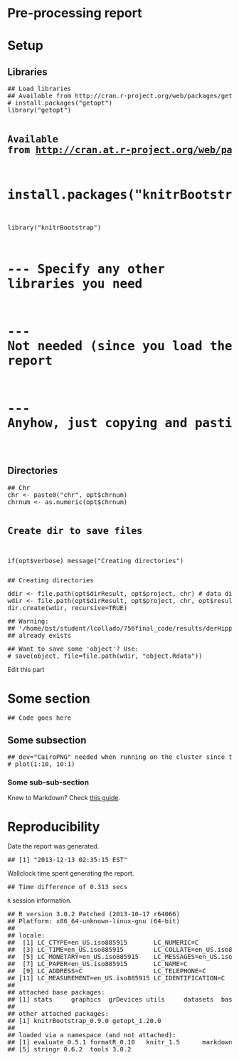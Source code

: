 Pre-processing report
=====================

# Setup

## Libraries

<div class="chunk" id="setup"><div class="rcode"><div class="source"><pre class="knitr r">## Load libraries
## Available from http://cran.r-project.org/web/packages/getopt/index.html
# install.packages("getopt")
library("getopt")

## Available from http://cran.at.r-project.org/web/packages/knitrBootstrap/index.html
# install.packages("knitrBootstrap")
library("knitrBootstrap")

# --- Specify any other libraries you need
# --- Not needed (since you load them in template.R), but good for the report
# --- Anyhow, just copying and pasting from template.R is good
</pre></div>
</div></div>


## Directories

<div class="chunk" id="directories"><div class="rcode"><div class="source"><pre class="knitr r">## Chr
chr <- paste0("chr", opt$chrnum)
chrnum <- as.numeric(opt$chrnum)

## Create dir to save files
if(opt$verbose) message("Creating directories")
</pre></div>
<div class="message"><pre class="knitr r">## Creating directories
</pre></div>
<div class="source"><pre class="knitr r">ddir <- file.path(opt$dirResult, opt$project, chr) # data directory (might change say if step2 uses the results from step2)
wdir <- file.path(opt$dirResult, opt$project, chr, opt$results) # working dir
dir.create(wdir, recursive=TRUE)
</pre></div>
<div class="warning"><pre class="knitr r">## Warning:
## '/home/bst/student/lcollado/756final_code/results/derHippo/chr22/templateStep'
## already exists
</pre></div>
<div class="source"><pre class="knitr r">
## Want to save some 'object'? Use:
# save(object, file=file.path(wdir, "object.Rdata"))
</pre></div>
</div></div>





Edit this part


# Some section

<div class="chunk" id="chunkName"><div class="rcode"><div class="source"><pre class="knitr r">## Code goes here
</pre></div>
</div></div>


## Some subsection

<div class="chunk" id="anotherChunkWithFig"><div class="rcode"><div class="source"><pre class="knitr r">## dev="CairoPNG" needed when running on the cluster since the default doesn't work
# plot(1:10, 10:1)
</pre></div>
</div></div>


### Some sub-sub-section

Knew to Markdown? Check [this guide](http://www.rstudio.com/ide/docs/r_markdown).













# Reproducibility

Date the report was generated.

<div class="chunk" id="reproducibility1"><div class="rcode"><div class="output"><pre class="knitr r">## [1] "2013-12-13 02:35:15 EST"
</pre></div>
</div></div>


Wallclock time spent generating the report.

<div class="chunk" id="reproducibility2"><div class="rcode"><div class="output"><pre class="knitr r">## Time difference of 0.313 secs
</pre></div>
</div></div>


`R` session information.

<div class="chunk" id="reproducibility3"><div class="rcode"><div class="output"><pre class="knitr r">## R version 3.0.2 Patched (2013-10-17 r64066)
## Platform: x86_64-unknown-linux-gnu (64-bit)
## 
## locale:
##  [1] LC_CTYPE=en_US.iso885915       LC_NUMERIC=C                  
##  [3] LC_TIME=en_US.iso885915        LC_COLLATE=en_US.iso885915    
##  [5] LC_MONETARY=en_US.iso885915    LC_MESSAGES=en_US.iso885915   
##  [7] LC_PAPER=en_US.iso885915       LC_NAME=C                     
##  [9] LC_ADDRESS=C                   LC_TELEPHONE=C                
## [11] LC_MEASUREMENT=en_US.iso885915 LC_IDENTIFICATION=C           
## 
## attached base packages:
## [1] stats     graphics  grDevices utils     datasets  base     
## 
## other attached packages:
## [1] knitrBootstrap_0.9.0 getopt_1.20.0       
## 
## loaded via a namespace (and not attached):
## [1] evaluate_0.5.1 formatR_0.10   knitr_1.5      markdown_0.6.3
## [5] stringr_0.6.2  tools_3.0.2
</pre></div>
</div></div>


